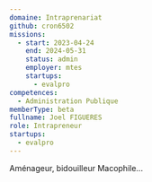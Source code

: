 ```yaml
---
domaine: Intraprenariat
github: cron6502
missions:
  - start: 2023-04-24
    end: 2024-05-31
    status: admin
    employer: mtes
    startups:
      - evalpro
competences:
  - Administration Publique
memberType: beta
fullname: Joel FIGUERES
role: Intrapreneur
startups:
  - evalpro
---
```

Aménageur, bidouilleur Macophile...